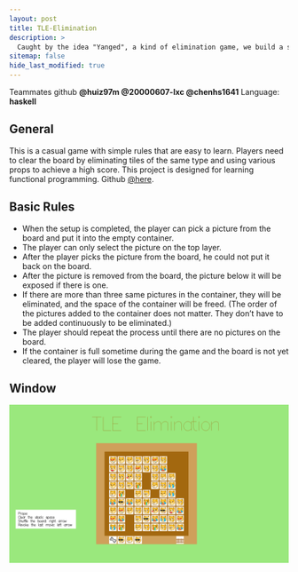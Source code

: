 ```yaml
---
layout: post
title: TLE-Elimination
description: >
  Caught by the idea "Yanged", a kind of elimination game, we build a similar game called TLE elimination. (Functional Programming Course Project)
sitemap: false
hide_last_modified: true
---
```


Teammates github **@huiz97m @20000607-lxc @chenhs1641**   Language: **haskell**

## General

This is a casual game with simple rules that are easy to learn. Players need to clear the board by eliminating tiles of the same type and using various props to achieve a high score. This project is designed for learning functional programming. Github <a href="https://github.com/jdxccz/TLE-Elimination">@here</a>.

## Basic Rules
* When the setup is completed, the player can pick a picture from the board and put it into the empty container.
* The player can only select the picture on the top layer.
* After the player picks the picture from the board, he could not put it back on the board.
* After the picture is removed from the board, the picture below it will be exposed if there is one.
* If there are more than three same pictures in the container, they will be eliminated, and the space of the container will be freed. (The order of the pictures added to the container does not matter. They don’t have to be added continuously to be eliminated.)
* The player should repeat the process until there are no pictures on the board.
* If the container is full sometime during the game and the board is not yet cleared, the player will lose the game.

## Window

![1332x752](/assets/img/projects/tle.png "window image")